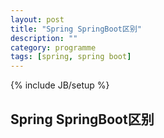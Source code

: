 ```yaml
---
layout: post
title: "Spring SpringBoot区别"
description: ""
category: programme
tags: [spring, spring boot]
---
```

{% include JB/setup %}



## Spring SpringBoot区别